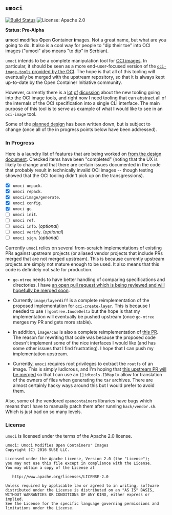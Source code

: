 ## `umoci` ###

[![Build Status](https://img.shields.io/travis/cyphar/umoci/master.svg)](https://travis-ci.org/cyphar/umoci)
![License: Apache 2.0](https://img.shields.io/github/license/cyphar/umoci.svg)


**Status: Pre-Alpha**

**u**moci **m**odifies **O**pen **C**ontainer **i**mages. Not a great name, but
what are you going to do. It also is a cool way for people to "dip their toe"
into OCI images ("umoci" also means "to dip" in Serbian).

`umoci` intends to be a complete manipulation tool for [OCI images][oci-image-spec].
In particular, it should be seen as a more end-user-focused version of the
[`oci-image-tools` provided by the OCI][oci-image-tools]. The hope is that all
of this tooling will eventually be merged with the upstream repository, so that
it is always kept up-to-date by the Open Container Initiative community.

However, currently there is a [lot][disc-1] [of][disc-2] [dicussion][disc-3]
about the new tooling going into the OCI image tools, and right now I need
tooling that can abstract all of the internals of the OCI specification into a
single CLI interface. The main purpose of this tool is to serve as example of
what **I** would like to see in an `oci-image` tool.

Some of the [planned design][design.md] has been written down, but is subject
to change (once all of the in progress points below have been addressed).

[oci-image-spec]: https://github.com/opencontainers/image-spec
[oci-image-tools]: https://github.com/opencontainers/image-tools
[disc-1]: https://github.com/opencontainers/image-spec/pull/411
[disc-2]: https://github.com/opencontainers/image-tools/pull/5
[disc-3]: https://github.com/opencontainers/image-tools/pull/8
[design.md]: DESIGN.md

### In Progress ###

Here is a laundry list of features that are being worked on [from the design
document][design.md]. Checked items have been "completed" (noting that the UX
is likely to change and that there are certain issues documented in the code
that probably result in technically invalid OCI images -- though testing showed
that the OCI tooling didn't pick up on the transgressions).

* [x] `umoci unpack`.
* [x] `umoci repack`.
* [x] `umoci/image/generate`.
* [x] `umoci config`.
* [x] `umoci gc`.
* [ ] `umoci init`.
* [ ] `umoci ref`.
* [ ] `umoci info`. (*optional*)
* [ ] `umoci verify`. (*optional*)
* [ ] `umoci sign`. (*optional*)

Currently `umoci` relies on several from-scratch implementations of existing
PRs against upstream projects (or aliased vendor projects that include PRs
merged that are not merged upstream). This is because currently upstream
projects are simply not mature enough to be used. It also means that this code
is definitely not safe for production.

* `go-mtree` needs to have better handling of comparing specifications and
  directories. I have [an open pull request which is being reviewed and will
  hopefully be merged soon][gomtree-pr].

* Currently `image/layerdiff` is a complete reimplementation of the proposed
  implementation for [`oci-create-layer`][oci-create-layer]. This is because I
  needed to use `[]gomtree.InodeDelta` but the hope is that my implementation
  will eventually be pushed upstream (once `go-mtree` merges my PR and gets
  more stable).

* In addition, `image/cas` is also a complete reimplementation of [this
  PR][oci-cas]. The reason for rewriting that code was because the proposed
  code doesn't implement some of the nice interfaces I would like (and has some
  other issues that I find frustrating). I hope that I can push my
  implementation upstream.

* Currently, `umoci` requires root privileges to extract the `rootfs` of an
  image. This is simply ludicrous, and I'm hoping that [this upstream PR will
  be merged][oci-ownership] so that I can use an `[]idtools.IDMap` to allow for
  translation of the owners of files when generating the `tar` archives. There
  are almost certainly hacky ways around this but I would prefer to avoid them.

Also, some of the vendored `opencontainers` libraries have bugs which means
that I have to manually patch them after running `hack/vendor.sh`. Which is
just bad on so many levels.

[gomtree-pr]: https://github.com/vbatts/go-mtree/pull/48
[oci-create-layer]: https://github.com/opencontainers/image-tools/pull/8
[oci-cas]: https://github.com/opencontainers/image-tools/pull/5
[oci-ownership]: https://github.com/opencontainers/image-tools/pull/3

### License ###

`umoci` is licensed under the terms of the Apache 2.0 license.

```
umoci: Umoci Modifies Open Containers' Images
Copyright (C) 2016 SUSE LLC.

Licensed under the Apache License, Version 2.0 (the "License");
you may not use this file except in compliance with the License.
You may obtain a copy of the License at

   http://www.apache.org/licenses/LICENSE-2.0

Unless required by applicable law or agreed to in writing, software
distributed under the License is distributed on an "AS IS" BASIS,
WITHOUT WARRANTIES OR CONDITIONS OF ANY KIND, either express or implied.
See the License for the specific language governing permissions and
limitations under the License.
```
